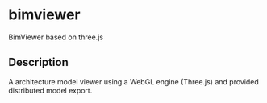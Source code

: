 # bimviewer
BimViewer based on three.js

## Description
A architecture model viewer using a WebGL engine (Three.js) and provided distributed model export.
